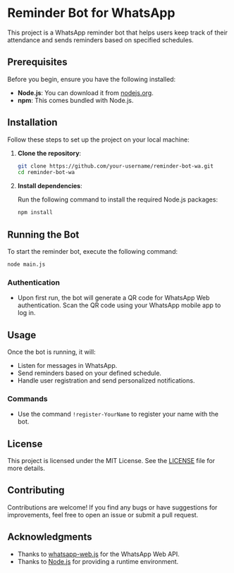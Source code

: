 # Reminder Bot for WhatsApp

This project is a WhatsApp reminder bot that helps users keep track of their attendance and sends reminders based on specified schedules.

## Prerequisites

Before you begin, ensure you have the following installed:

- **Node.js**: You can download it from [nodejs.org](https://nodejs.org/).
- **npm**: This comes bundled with Node.js.

## Installation

Follow these steps to set up the project on your local machine:

1. **Clone the repository**:

   ```bash
   git clone https://github.com/your-username/reminder-bot-wa.git
   cd reminder-bot-wa
   ```

2. **Install dependencies**:

   Run the following command to install the required Node.js packages:

   ```bash
   npm install
   ```

## Running the Bot

To start the reminder bot, execute the following command:

```bash
node main.js
```

### Authentication

- Upon first run, the bot will generate a QR code for WhatsApp Web authentication. Scan the QR code using your WhatsApp mobile app to log in.


## Usage

Once the bot is running, it will:

- Listen for messages in WhatsApp.
- Send reminders based on your defined schedule.
- Handle user registration and send personalized notifications.

### Commands

- Use the command `!register-YourName` to register your name with the bot.

## License

This project is licensed under the MIT License. See the [LICENSE](LICENSE) file for more details.

## Contributing

Contributions are welcome! If you find any bugs or have suggestions for improvements, feel free to open an issue or submit a pull request.

## Acknowledgments

- Thanks to [whatsapp-web.js](https://github.com/pedroslopez/whatsapp-web.js) for the WhatsApp Web API.
- Thanks to [Node.js](https://nodejs.org/) for providing a runtime environment.
